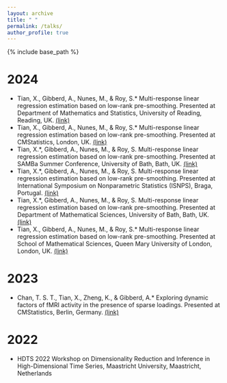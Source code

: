 ```yaml
---
layout: archive
title: " "
permalink: /talks/
author_profile: true
---
```


{% include base_path %}

2024
======
* Tian, X., Gibberd, A., Nunes, M., & Roy, S.* Multi-response linear regression estimation based on low-rank pre-smoothing. Presented at Department of
Mathematics and Statistics, University of Reading, Reading, UK. [(link)](https://www.reading.ac.uk/maths-and-stats/seminars-and-events/seminars%20and%20colloquia)
* Tian, X., Gibberd, A., Nunes, M., & Roy, S.* Multi-response linear regression estimation based on low-rank pre-smoothing. Presented at CMStatistics, London, UK. [(link)](https://www.cmstatistics.org/CFECMStatistics2024/index.php)
* Tian, X.*, Gibberd, A., Nunes, M., & Roy, S. Multi-response linear regression estimation based on low-rank pre-smoothing. Presented at SAMBa Summer Conference, University of Bath, Bath, UK. [(link)](https://people.bath.ac.uk/cb2605/SAMBaConf.html)
* Tian, X.*, Gibberd, A., Nunes, M., & Roy, S. Multi-response linear regression estimation based on low-rank pre-smoothing. Presented at International Symposium on Nonparametric Statistics (ISNPS), Braga, Portugal. [(link)](https://w3.math.uminho.pt/ISNPS2024/)
* Tian, X.*, Gibberd, A., Nunes, M., & Roy, S. Multi-response linear regression estimation based on low-rank pre-smoothing. Presented at Department of Mathematical Sciences, University of Bath, Bath, UK. [(link)](https://people.bath.ac.uk/cr777/seminar.html)
* Tian, X., Gibberd, A., Nunes, M., & Roy, S.* Multi-response linear regression estimation based on low-rank pre-smoothing. Presented at School of Mathematical Sciences, Queen Mary University of London, London, UK. [(link)](https://www.qmul.ac.uk/maths/research/seminars/statistics-and-data-science-seminar/)
  
2023
======
* Chan, T. S. T., Tian, X., Zheng, K., & Gibberd, A.* Exploring dynamic factors of fMRI activity in the presence of sparse loadings. Presented at CMStatistics, Berlin, Germany. [(link)](https://www.cmstatistics.org/CMStatistics2023/programme.php)

2022
======
* HDTS 2022 Workshop on Dimensionality Reduction and Inference in High-Dimensional Time Series, Maastricht University, Maastricht, Netherlands
